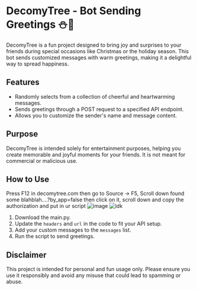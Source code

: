 # DecomyTree - Bot Sending Greetings ⛄🌲

DecomyTree is a fun project designed to bring joy and surprises to your friends during special occasions like Christmas or the holiday season. This bot sends customized messages with warm greetings, making it a delightful way to spread happiness.

## Features
- Randomly selects from a collection of cheerful and heartwarming messages.
- Sends greetings through a POST request to a specified API endpoint.
- Allows you to customize the sender's name and message content.

## Purpose
DecomyTree is intended solely for entertainment purposes, helping you create memorable and joyful moments for your friends. It is not meant for commercial or malicious use.

## How to Use
Press F12 in decomytree.com then go to Source -> F5, Scroll down found some blahblah....?by_app=false then click on it, scroll down and copy the authorization and put in ur script
![image](https://github.com/user-attachments/assets/356797d6-3ef3-4b12-ae49-38e8cc4f70d2)
![idk](https://github.com/user-attachments/assets/b15a9810-cbe8-404f-ae28-b1974734a8ca)

1. Download the main.py.
2. Update the `headers` and `url` in the code to fit your API setup.
3. Add your custom messages to the `messages` list.
4. Run the script to send greetings.

## Disclaimer
This project is intended for personal and fun usage only. Please ensure you use it responsibly and avoid any misuse that could lead to spamming or abuse.
